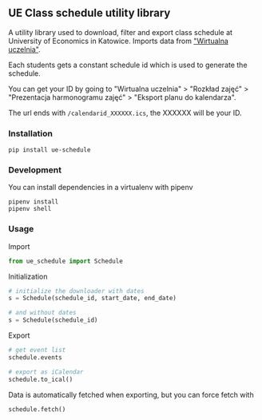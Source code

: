 ## UE Class schedule utility library

A utility library used to download, filter and export class schedule at University of Economics in Katowice.  Imports data from ["Wirtualna uczelnia"](https://e-uczelnia.ue.katowice.pl/).

Each students gets a constant schedule id which is used to generate the schedule.  

You can get your ID by going to "Wirtualna uczelnia" > "Rozkład zajęć" > "Prezentacja harmonogramu zajęć" > "Eksport planu do kalendarza".

The url ends with `/calendarid_XXXXXX.ics`, the XXXXXX will be your ID.

### Installation
```
pip install ue-schedule
```

### Development
You can install dependencies in a virtualenv with pipenv
```
pipenv install
pipenv shell
```

### Usage
Import
```python
from ue_schedule import Schedule
```

Initialization
```python
# initialize the downloader with dates
s = Schedule(schedule_id, start_date, end_date)

# and without dates
s = Schedule(schedule_id)
```

Export
```python
# get event list
schedule.events

# export as iCalendar
schedule.to_ical()
```
Data is automatically fetched when exporting, but you can force fetch with
```python
schedule.fetch()
```